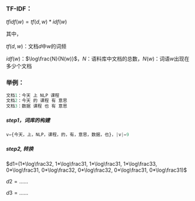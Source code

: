 ### TF-IDF：

$tfidf(w)=tf(d,w)*idf(w)$

其中，

$tf(d,w)$：文档$d$中$w$的词频

$idf(w)$：$\log\frac{N}{N(w)}$，$N$：语料库中文档的总数，$N(w)$：词语$w$出现在多少个文档



### 举例：

```python
文档1：今天 上 NLP 课程
文档2：今天 的 课程 有 意思
文档3：数据 课程 也 有 意思
```



##### step1，词库的构建

```python
v={今天，上，NLP，课程，的，有，意思，数据，也}，|v|=9
```

##### step2, 转换

$d1=(1*\log\frac32, 1*\log\frac31, 1*\log\frac31, 1*\log\frac33, 0*\log\frac31, 0*\log\frac32, 0*\log\frac32, 0*\log\frac31, 0*\log\frac31)$

$d2=……​$

$d3=……$


